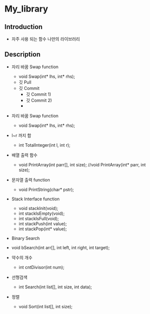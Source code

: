 # My_library

## Introduction
- 자주 사용 되는 함수 나만의 라이브러리

## Description

* 자리 바꿈 Swap function
  * void Swap(int* lhs, int* rhs);
  * 깃 Pull
  * 깃 Commit
    * 깃 Commit 1)
    * 깃 Commit 2)
    * 
* 자리 바꿈 Swap function
  * void Swap(int* lhs, int* rhs);

* l~r 까지 합 
  * int TotalInteger(int l, int r);

* 배열 출력 함수
  * void PrintArray(int parr[], int size); //void PrintArray(int* parr, int size);

* 문자열 출력 function
  * void PrintString(char* pstr);
 
* Stack Interface function
  * void stackInit(void);
  * int stackIsEmpty(void);
  * int stackIsFull(void);
  * int stackPush(int value);
  * int stackPop(int* value);

* Binary Search
 * void bSearch(int arr[], int left, int right, int target);

* 약수의 개수
  * int cntDivisor(int num);

* 선형검색
  * int Search(int list[], int size, int data);

* 정렬
  * void Sort(int list[], int size);
